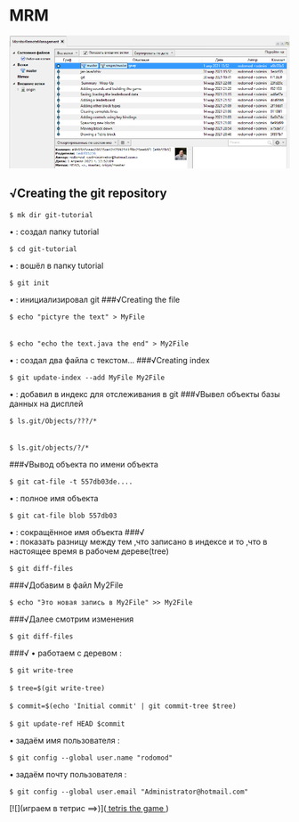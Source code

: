 # MRM

 


![](010.png)


## √Creating the git repository
```
$ mk dir git-tutorial 
```
   • : создал папку tutorial

```
$ cd git-tutorial 
``` 
   • : вошёл в папку tutorial
```
$ git init 
``` 
   • : инициализировал git
###√Creating the file 
```
$ echo "pictyre the text" > MyFile


$ echo "echo the text.java the end" > My2File
```
   • : создал два файла с текстом...
###√Creating index
```
$ git update-index --add MyFile My2File
```
   • : добавил в индекс для отслеживания в git
###√Вывел объекты базы данных на дисплей 
```
$ ls.git/Objects/???/*


$ ls.git/objects/?/*
```
###√Вывод объекта по имени объекта
```
$ git cat-file -t 557db03de....
```
   •    : полное имя объекта
```
$ git cat-file blob 557db03	
```
   •    : сокращённое имя объекта 
###√  
   •    : показать разницу между тем 
	  ,что записано в индексе и то
		,что в настоящее время в рабочем дереве(tree) 
	
```	
$ git diff-files
```
###√Добавим в файл My2File  
```
$ echo "Это новая запись в My2File" >> My2File	
```
###√Далее смотрим изменения
```	
$ git diff-files
``` 
###√ 
   •  работаем с деревом   :

```
$ git write-tree

$ tree=$(git write-tree)

$ commit=$(echo 'Initial commit' | git commit-tree $tree)

$ git update-ref HEAD $commit
```

   • задаём имя пользователя     :

```
$ git config --global user.name "rodomod"
```
   • задаём почту пользователя     :

```
$ git config --global user.email "Administrator@hotmail.com"
```
  

 
[![](играем в тетрис ==>)](<a href="https://youtu.be/tPsfDhX6Jqs"> tetris the game </a>)